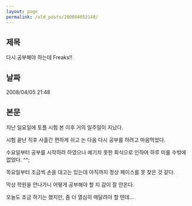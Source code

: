 ```yaml
---
layout: page
permalink: /old_posts/200804052148/
---
```


## 제목
다시 공부해야 하는데 Freaks!!

## 날짜
2008/04/05 21:48

## 본문

지난 일요일에 토플 시험 본 이후 거의 일주일이 지났다.

시험 끝난 직후 사흘간 편하게 쉬고 논 다음 다시 공부를 하려고 마음먹었다.

수요일부터 공부를 시작하려 하였으나 예기치 못한 회식으로 인하여 하루 미룰 수밖에 없었다. ^^;

목요일부터 조금씩 손을 대고는 있는데 아직까지 정상 페이스를 못 찾은 것 같다.

막상 학원을 안나가니 어떻게 공부해야 할 지 감이 잘 안온다.

오늘도 조금 하기는 했지만, 좀 더 열심히 매달려야 할 텐데...